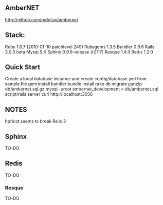 ## AmberNET 

  http://github.com/mdolian/ambernet

## Stack:

  Ruby 1.8.7 (2010-01-10 patchlevel 249)
  Rubygems 1.3.5
  Bundler 0.9.6
  Rails 3.0.0.beta
  Mysql 5.X
  Sphinx 0.9.9-release (r2117)
  Resque 1.4.0
  Redis 1.2.0

## Quick Start
  Create a local database instance and create config/database.yml from sample file
  gem install bundler
  bundle install
  rake db:migrate
  gunzip db/ambernet.sql.gz
  mysql -uroot ambernet_development < db/ambernet.sql
  script/rails server
  curl http://localhost:3000 

## NOTES

  hpricot seems to break Rails 3

## Sphinx

  TO-DO

## Redis

  TO-DO

### Resque 

  TO-DO
